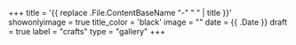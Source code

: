+++
title = '{{ replace .File.ContentBaseName "-" " " | title }}'
showonlyimage = true
title_color = 'black'
image = ""
date = {{ .Date }}
draft = true
label = "crafts"
type = "gallery"
+++
